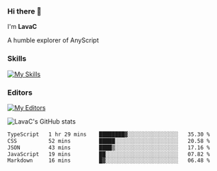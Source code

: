 ### Hi there 👋
I'm **LavaC**

A humble explorer of AnyScript

### Skills
[![My Skills](https://skillicons.dev/icons?i=js,ts,vue,nodejs,nuxtjs,astro,solidjs,tailwind)](https://skillicons.dev)

### Editors
[![My Editors](https://skillicons.dev/icons?i=neovim,vscode)](https://skillicons.dev)

![LavaC's GitHub stats](https://github-readme-stats.vercel.app/api?username=LavaCxx&show_icons=true&theme=synthwave)

<!--START_SECTION:waka-->

```txt
TypeScript   1 hr 29 mins    ████████▓░░░░░░░░░░░░░░░░   35.30 %
CSS          52 mins         █████░░░░░░░░░░░░░░░░░░░░   20.58 %
JSON         43 mins         ████▒░░░░░░░░░░░░░░░░░░░░   17.16 %
JavaScript   19 mins         ██░░░░░░░░░░░░░░░░░░░░░░░   07.82 %
Markdown     16 mins         █▓░░░░░░░░░░░░░░░░░░░░░░░   06.48 %
```

<!--END_SECTION:waka-->
